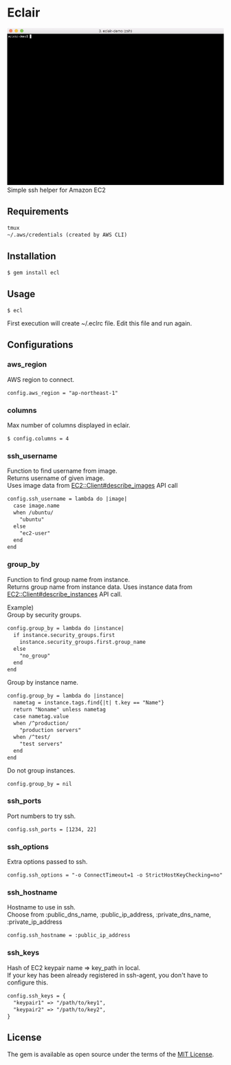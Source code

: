 # Eclair

![eclair gif](out.gif)
Simple ssh helper for Amazon EC2

## Requirements
    
    tmux
    ~/.aws/credentials (created by AWS CLI)

## Installation

    $ gem install ecl

## Usage

    $ ecl

First execution will create ~/.eclrc file. Edit this file and run again.

## Configurations

### aws_region

AWS region to connect.

	config.aws_region = "ap-northeast-1"

### columns

Max number of columns displayed in eclair.

	$ config.columns = 4

### ssh_username 

Function to find username from image.  
Returns username of given image.  
Uses image data from [EC2::Client#describe_images](https://docs.aws.amazon.com/AWSRubySDK/latest/AWS/EC2/Client.html#describe_images-instance_method) API call

	config.ssh_username = lambda do |image|
	  case image.name
	  when /ubuntu/
	    "ubuntu"
	  else
	    "ec2-user"
	  end
	end

### group_by

Function to find group name from instance.  
Returns group name from instance data.
Uses instance data from [EC2::Client#describe_instances](https://docs.aws.amazon.com/AWSRubySDK/latest/AWS/EC2/Client.html#describe_instances-instance_method) API call.

Example)  
Group by security groups.  

	config.group_by = lambda do |instance|
	  if instance.security_groups.first
	    instance.security_groups.first.group_name
	  else
	    "no_group"
	  end
	end

Group by instance name.

	config.group_by = lambda do |instance|
	  nametag = instance.tags.find{|t| t.key == "Name"}
	  return "Noname" unless nametag
	  case nametag.value
	  when /^production/
	    "production servers"
	  when /^test/
	    "test servers"
	  end
	end

Do not group instances.
	
	config.group_by = nil


### ssh_ports
Port numbers to try ssh.  

	config.ssh_ports = [1234, 22]


### ssh_options
Extra options passed to ssh.

	config.ssh_options = "-o ConnectTimeout=1 -o StrictHostKeyChecking=no"

### ssh_hostname
Hostname to use in ssh.  
Choose from :public_dns_name, :public_ip_address, :private_dns_name, :private_ip_address
	
	config.ssh_hostname = :public_ip_address


### ssh_keys
Hash of EC2 keypair name => key_path in local.  
If your key has been already registered in ssh-agent, you don't have to configure this.

	config.ssh_keys = {
	  "keypair1" => "/path/to/key1",
	  "keypair2" => "/path/to/key2",
	}

## License

The gem is available as open source under the terms of the [MIT License](http://opensource.org/licenses/MIT).

